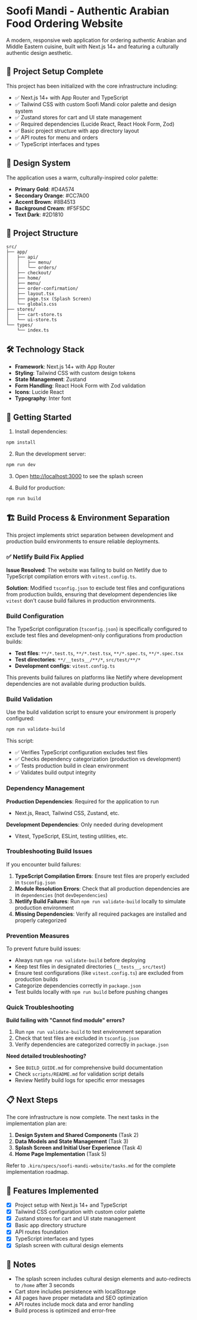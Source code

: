 # Soofi Mandi - Authentic Arabian Food Ordering Website

A modern, responsive web application for ordering authentic Arabian and Middle Eastern cuisine, built with Next.js 14+ and featuring a culturally authentic design aesthetic.

## 🚀 Project Setup Complete

This project has been initialized with the core infrastructure including:

- ✅ Next.js 14+ with App Router and TypeScript
- ✅ Tailwind CSS with custom Soofi Mandi color palette and design system
- ✅ Zustand stores for cart and UI state management
- ✅ Required dependencies (Lucide React, React Hook Form, Zod)
- ✅ Basic project structure with app directory layout
- ✅ API routes for menu and orders
- ✅ TypeScript interfaces and types

## 🎨 Design System

The application uses a warm, culturally-inspired color palette:

- **Primary Gold**: #D4A574
- **Secondary Orange**: #CC7A00  
- **Accent Brown**: #8B4513
- **Background Cream**: #F5F5DC
- **Text Dark**: #2D1810

## 📁 Project Structure

```
src/
├── app/
│   ├── api/
│   │   ├── menu/
│   │   └── orders/
│   ├── checkout/
│   ├── home/
│   ├── menu/
│   ├── order-confirmation/
│   ├── layout.tsx
│   ├── page.tsx (Splash Screen)
│   └── globals.css
├── stores/
│   ├── cart-store.ts
│   └── ui-store.ts
└── types/
    └── index.ts
```

## 🛠 Technology Stack

- **Framework**: Next.js 14+ with App Router
- **Styling**: Tailwind CSS with custom design tokens
- **State Management**: Zustand
- **Form Handling**: React Hook Form with Zod validation
- **Icons**: Lucide React
- **Typography**: Inter font

## 🚀 Getting Started

1. Install dependencies:
```bash
npm install
```

2. Run the development server:
```bash
npm run dev
```

3. Open [http://localhost:3000](http://localhost:3000) to see the splash screen

4. Build for production:
```bash
npm run build
```

## 🏗️ Build Process & Environment Separation

This project implements strict separation between development and production build environments to ensure reliable deployments.

### ✅ Netlify Build Fix Applied

**Issue Resolved**: The website was failing to build on Netlify due to TypeScript compilation errors with `vitest.config.ts`.

**Solution**: Modified `tsconfig.json` to exclude test files and configurations from production builds, ensuring that development dependencies like `vitest` don't cause build failures in production environments.

### Build Configuration

The TypeScript configuration (`tsconfig.json`) is specifically configured to exclude test files and development-only configurations from production builds:

- **Test files**: `**/*.test.ts`, `**/*.test.tsx`, `**/*.spec.ts`, `**/*.spec.tsx`
- **Test directories**: `**/__tests__/**/*`, `src/test/**/*`
- **Development configs**: `vitest.config.ts`

This prevents build failures on platforms like Netlify where development dependencies are not available during production builds.

### Build Validation

Use the build validation script to ensure your environment is properly configured:

```bash
npm run validate-build
```

This script:
- ✅ Verifies TypeScript configuration excludes test files
- ✅ Checks dependency categorization (production vs development)
- ✅ Tests production build in clean environment
- ✅ Validates build output integrity

### Dependency Management

**Production Dependencies**: Required for the application to run
- Next.js, React, Tailwind CSS, Zustand, etc.

**Development Dependencies**: Only needed during development
- Vitest, TypeScript, ESLint, testing utilities, etc.

### Troubleshooting Build Issues

If you encounter build failures:

1. **TypeScript Compilation Errors**: Ensure test files are properly excluded in `tsconfig.json`
2. **Module Resolution Errors**: Check that all production dependencies are in `dependencies` (not `devDependencies`)
3. **Netlify Build Failures**: Run `npm run validate-build` locally to simulate production environment
4. **Missing Dependencies**: Verify all required packages are installed and properly categorized

### Prevention Measures

To prevent future build issues:

- Always run `npm run validate-build` before deploying
- Keep test files in designated directories (`__tests__`, `src/test`)
- Ensure test configurations (like `vitest.config.ts`) are excluded from production builds
- Categorize dependencies correctly in `package.json`
- Test builds locally with `npm run build` before pushing changes

### Quick Troubleshooting

**Build failing with "Cannot find module" errors?**
1. Run `npm run validate-build` to test environment separation
2. Check that test files are excluded in `tsconfig.json`
3. Verify dependencies are categorized correctly in `package.json`

**Need detailed troubleshooting?**
- See `BUILD_GUIDE.md` for comprehensive build documentation
- Check `scripts/README.md` for validation script details
- Review Netlify build logs for specific error messages

## 📋 Next Steps

The core infrastructure is now complete. The next tasks in the implementation plan are:

1. **Design System and Shared Components** (Task 2)
2. **Data Models and State Management** (Task 3)  
3. **Splash Screen and Initial User Experience** (Task 4)
4. **Home Page Implementation** (Task 5)

Refer to `.kiro/specs/soofi-mandi-website/tasks.md` for the complete implementation roadmap.

## 🎯 Features Implemented

- [x] Project setup with Next.js 14+ and TypeScript
- [x] Tailwind CSS configuration with custom color palette
- [x] Zustand stores for cart and UI state management
- [x] Basic app directory structure
- [x] API routes foundation
- [x] TypeScript interfaces and types
- [x] Splash screen with cultural design elements

## 📝 Notes

- The splash screen includes cultural design elements and auto-redirects to `/home` after 3 seconds
- Cart store includes persistence with localStorage
- All pages have proper metadata and SEO optimization
- API routes include mock data and error handling
- Build process is optimized and error-free
